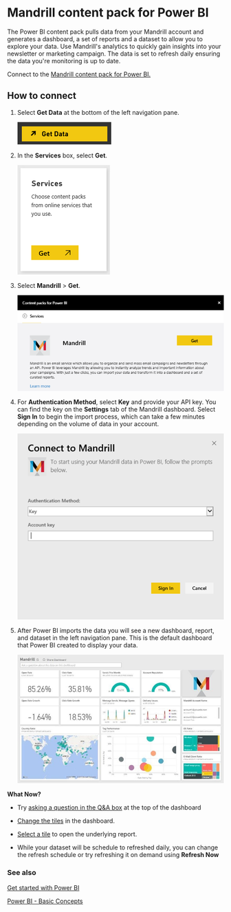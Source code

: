<properties 
   pageTitle="Mandrill content pack"
   description="Mandrill content pack for Power BI"
   services="powerbi" 
   documentationCenter="" 
   authors="theresapalmer" 
   manager="mblythe" 
   backup=""
   editor=""
   tags=""
   qualityFocus="no"
   qualityDate=""/>
 
<tags
   ms.service="powerbi"
   ms.devlang="NA"
   ms.topic="article"
   ms.tgt_pltfrm="NA"
   ms.workload="powerbi"
   ms.date="05/17/2016"
   ms.author="tpalmer"/>
   
# Mandrill content pack for Power&nbsp;BI

The Power BI content pack pulls data from your Mandrill account and generates a dashboard, a set of reports and a dataset to allow you to explore your data. Use Mandrill's analytics to quickly gain insights into your newsletter or marketing campaign. The data is set to refresh daily ensuring the data you're monitoring is up to date.

Connect to the [Mandrill content pack for Power BI.](http://app.powerbi.com/getdata/services/mandrill)

## How to connect

1. Select **Get Data** at the bottom of the left navigation pane.

	![](media/powerbi-content-pack-mandrill/GetData.PNG)

2. In the **Services** box, select **Get**.

	![](media/powerbi-content-pack-mandrill/Services.PNG)

3. Select **Mandrill** > **Get**.

	![](media/powerbi-content-pack-mandrill/mandrill.png)

4. For **Authentication Method**, select **Key** and provide your API key. You can find the key on the **Settings** tab of the Mandrill dashboard. Select **Sign In** to begin the import process, which can take a few minutes depending on the volume of data in your account.

	![](media/powerbi-content-pack-mandrill/auth.PNG)

5. After Power BI imports the data you will see a new dashboard, report, and dataset in the left navigation pane. This is the default dashboard that Power BI created to display your data.

	![](media/powerbi-content-pack-mandrill/Mandrill-Dashboard1.jpg)

**What Now?**

- Try [asking a question in the Q&A box](powerbi-service-q-and-a.md) at the top of the dashboard

- [Change the tiles](powerbi-service-edit-a-tile-in-a-dashboard.md) in the dashboard.

- [Select a tile](powerbi-service-dashboard-tiles.md) to open the underlying report.

- While your dataset will be schedule to refreshed daily, you can change the refresh schedule or try refreshing it on demand using **Refresh Now**


### See also

[Get started with Power BI](powerbi-service-get-started.md)

[Power BI - Basic Concepts](powerbi-service-basic-concepts.md)

